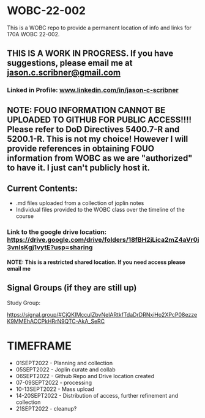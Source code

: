 # WOBC-22-002
This is a WOBC repo to provide a permanent location of info and links for 170A WOBC 22-002.

## THIS IS A WORK IN PROGRESS. If you have suggestions, please email me at jason.c.scribner@gmail.com
### Linked in Profile: www.linkedin.com/in/jason-c-scribner

## NOTE: FOUO INFORMATION CANNOT BE UPLOADED TO GITHUB FOR PUBLIC ACCESS!!!! Please refer to DoD Directives 5400.7-R and 5200.1-R. This is not my choice! However I will provide references in obtaining FOUO information from WOBC as we are "authorized" to have it. I just can't publicly host it.


## Current Contents:
- .md files uploaded from a collection of joplin notes
- Individual files provided to the WOBC class over the timeline of the course

### Link to the google drive location: https://drive.google.com/drive/folders/18fBH2jLica2mZ4aVr0j3vnIsKgj1vytE?usp=sharing
#### NOTE: This is a restricted shared location. If you need access please email me





## Signal Groups (if they are still up)
Study Group:

https://signal.group/#CjQKIMccuIZbvNelARtkfTdaDrDRNxiHo2XPcP08ezzeK9MMEhACCPkHRrN9QTC-AkA_SeRC


# TIMEFRAME
- 01SEPT2022 - Planning and collection
- 05SEPT2022 - Joplin curate and collab
- 06SEPT2022 - Github Repo and Drive location created
- 07-09SEPT2022 - processing
- 10-13SEPT2022 - Mass upload
- 14-20SEPT2022 - Distribution of access, further refinement and collection
- 21SEPT2022 - cleanup?
